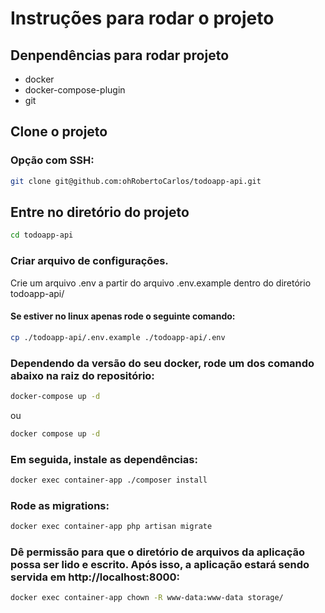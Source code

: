 # Instruções para rodar o projeto

## Denpendências para rodar projeto
 * docker
 * docker-compose-plugin
 * git

## Clone o projeto

### Opção com SSH:
```bash
git clone git@github.com:ohRobertoCarlos/todoapp-api.git
```

## Entre no diretório do projeto

```bash
cd todoapp-api
```

### Criar arquivo de configurações.
Crie um arquivo .env a partir do arquivo .env.example dentro do diretório todoapp-api/

#### Se estiver no linux apenas rode o seguinte comando:
 ```bash
cp ./todoapp-api/.env.example ./todoapp-api/.env
```

### Dependendo da versão do seu docker, rode um dos comando abaixo na raiz do repositório:
```bash
docker-compose up -d
```

ou

```bash
docker compose up -d
```

### Em seguida, instale as dependências:

```bash
docker exec container-app ./composer install
```

### Rode as migrations:

```bash
docker exec container-app php artisan migrate
```

### Dê permissão para que o diretório de arquivos da aplicação possa ser lido e escrito. Após isso, a aplicação estará sendo servida em http://localhost:8000:

```bash
docker exec container-app chown -R www-data:www-data storage/
```

